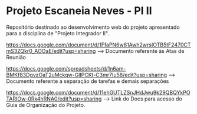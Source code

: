 # Projeto Escaneia Neves - PI II
Repositório destinado ao desenvolvimento web do projeto apresentado para a disciplina de "Projeto Integrador II".

https://docs.google.com/document/d/1FfaPN6w81Awh2wrsIOTB5tF2470CTmS3ZQkr0_AOOaE/edit?usp=sharing --> Documento referente às Atas de Reunião 

https://docs.google.com/spreadsheets/d/1n6am-BMKf83DgvzOaT2uMckqw-GlIPCKt-C3mr7Iu58/edit?usp=sharing --> Documento referente a separação de tarefas e demais separações

https://docs.google.com/document/d/11ehGUTLZSnJHdJwu9k29QBQYkPOTARIOw-0Rk4hRNA0/edit?usp=sharing --> Link do Docs para acesso do Guia de Organização do Projeto.
